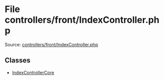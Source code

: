 File controllers/front/IndexController.php
=========

Source: [controllers/front/IndexController.php](https://github.com/PrestaShop/PrestaShop/blob/1.6.1.1/controllers/front/IndexController.php)


Classes
-------

* [IndexControllerCore](class.IndexControllerCore.md)

